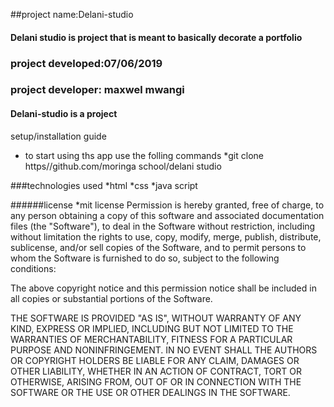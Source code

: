##project name:Delani-studio
#### Delani studio is  project that is meant to basically decorate a portfolio
### project developed:07/06/2019
### project developer: maxwel mwangi

#### Delani-studio is a project 

setup/installation guide
* to start using ths app use the folling commands
*git clone https//github.com/moringa school/delani studio

###technologies used
*html
*css
*java script

######license
*mit license
Permission is hereby granted, free of charge, to any person obtaining a copy of this software and associated documentation files (the "Software"), to deal in the Software without restriction, including without limitation the rights to use, copy, modify, merge, publish, distribute, sublicense, and/or sell copies of the Software, and to permit persons to whom the Software is furnished to do so, subject to the following conditions:

The above copyright notice and this permission notice shall be included in all copies or substantial portions of the Software.

THE SOFTWARE IS PROVIDED "AS IS", WITHOUT WARRANTY OF ANY KIND, EXPRESS OR IMPLIED, INCLUDING BUT NOT LIMITED TO THE WARRANTIES OF MERCHANTABILITY, FITNESS FOR A PARTICULAR PURPOSE AND NONINFRINGEMENT. IN NO EVENT SHALL THE AUTHORS OR COPYRIGHT HOLDERS BE LIABLE FOR ANY CLAIM, DAMAGES OR OTHER LIABILITY, WHETHER IN AN ACTION OF CONTRACT, TORT OR OTHERWISE, ARISING FROM, OUT OF OR IN CONNECTION WITH THE SOFTWARE OR THE USE OR OTHER DEALINGS IN THE SOFTWARE.

